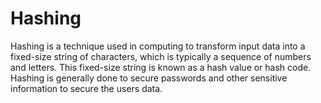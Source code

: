 # Hashing

Hashing is a technique used in computing to transform input data into a 
fixed-size string of characters, which is typically a sequence of numbers and letters. This fixed-size string is known as a hash value or hash code. Hashing is generally done to secure passwords and other 
sensitive information to secure the users data.
